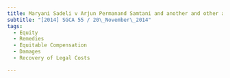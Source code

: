 ```yaml
---
title: Maryani Sadeli v Arjun Permanand Samtani and another and other appeals
subtitle: "[2014] SGCA 55 / 20\_November\_2014"
tags:
  - Equity
  - Remedies
  - Equitable Compensation
  - Damages
  - Recovery of Legal Costs

---
```


